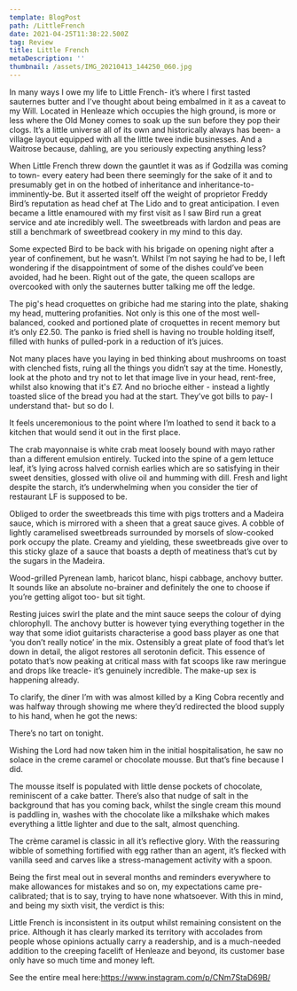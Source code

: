 ```yaml
---
template: BlogPost
path: /LittleFrench
date: 2021-04-25T11:38:22.500Z
tag: Review
title: Little French
metaDescription: ''
thumbnail: /assets/IMG_20210413_144250_060.jpg
---
```

<!--StartFragment-->

In many ways I owe my life to Little French- it’s where I first tasted sauternes butter and I’ve thought about being embalmed in it as a caveat to my Will. Located in Henleaze which occupies the high ground, is more or less where the Old Money comes to soak up the sun before they pop their clogs. It’s a little universe all of its own and historically always has been- a village layout equipped with all the little twee indie businesses. And a Waitrose because, dahling, are you seriously expecting anything less?

When Little French threw down the gauntlet it was as if Godzilla was coming to town- every eatery had been there seemingly for the sake of it and to presumably get in on the hotbed of inheritance and inheritance-to-imminently-be. But it asserted itself off the weight of proprietor Freddy Bird’s reputation as head chef at The Lido and to great anticipation. I even became a little enamoured with my first visit as I saw Bird run a great service and ate incredibly well. The sweetbreads with lardon and peas are still a benchmark of sweetbread cookery in my mind to this day.

Some expected Bird to be back with his brigade on opening night after a year of confinement, but he wasn’t. Whilst I’m not saying he had to be, I left wondering if the disappointment of some of the dishes could’ve been avoided, had he been. Right out of the gate, the queen scallops are overcooked with only the sauternes butter talking me off the ledge.

The pig's head croquettes on gribiche had me staring into the plate, shaking my head, muttering profanities. Not only is this one of the most well-balanced, cooked and portioned plate of croquettes in recent memory but it’s only £2.50. The panko is fried shell is having no trouble holding itself, filled with hunks of pulled-pork in a reduction of it’s juices.

Not many places have you laying in bed thinking about mushrooms on toast with clenched fists, ruing all the things you didn’t say at the time. Honestly, look at the photo and try not to let that image live in your head, rent-free, whilst also knowing that it's £7. And no brioche either - instead a lightly toasted slice of the bread you had at the start. They’ve got bills to pay- I understand that- but so do I.

It feels unceremonious to the point where I’m loathed to send it back to a kitchen that would send it out in the first place.

The crab mayonnaise is white crab meat loosely bound with mayo rather than a different emulsion entirely. Tucked into the spine of a gem lettuce leaf, it’s lying across halved cornish earlies which are so satisfying in their sweet densities, glossed with olive oil and humming with dill. Fresh and light despite the starch, it’s underwhelming when you consider the tier of restaurant LF is supposed to be.

Obliged to order the sweetbreads this time with pigs trotters and a Madeira sauce, which is mirrored with a sheen that a great sauce gives. A cobble of lightly caramelised sweetbreads surrounded by morsels of slow-cooked pork occupy the plate. Creamy and yielding, these sweetbreads give over to this sticky glaze of a sauce that boasts a depth of meatiness that’s cut by the sugars in the Madeira.

Wood-grilled Pyrenean lamb, haricot blanc, hispi cabbage, anchovy butter. It sounds like an absolute no-brainer and definitely the one to choose if you’re getting aligot too- but sit tight.

Resting juices swirl the plate and the mint sauce seeps the colour of dying chlorophyll. The anchovy butter is however tying everything together in the way that some idiot guitarists characterise a good bass player as one that ‘you don’t really notice’ in the mix. Ostensibly a great plate of food that’s let down in detail, the aligot restores all serotonin deficit. This essence of potato that’s now peaking at critical mass with fat scoops like raw meringue and drops like treacle- it’s genuinely incredible. The make-up sex is happening already.

To clarify, the diner I’m with was almost killed by a King Cobra recently and was halfway through showing me where they’d redirected the blood supply to his hand, when he got the news:

There’s no tart on tonight.

Wishing the Lord had now taken him in the initial hospitalisation, he saw no solace in the creme caramel or chocolate mousse. But that’s fine because I did.

The mousse itself is populated with little dense pockets of chocolate, reminiscent of a cake batter. There’s also that nudge of salt in the background that has you coming back, whilst the single cream this mound is paddling in, washes with the chocolate like a milkshake which makes everything a little lighter and due to the salt, almost quenching.

The crème caramel is classic in all it’s reflective glory. With the reassuring wibble of something fortified with egg rather than an agent, it’s flecked with vanilla seed and carves like a stress-management activity with a spoon.

Being the first meal out in several months and reminders everywhere to make allowances for mistakes and so on, my expectations came pre-calibrated; that is to say, trying to have none whatsoever. With this in mind, and being my sixth visit, the verdict is this:

Little French is inconsistent in its output whilst remaining consistent on the price. Although it has clearly marked its territory with accolades from people whose opinions actually carry a readership, and is a much-needed addition to the creeping facelift of Henleaze and beyond, its customer base only have so much time and money left.

<!--StartFragment-->

See the entire meal here:<https://www.instagram.com/p/CNm7StaD69B/>

<!--EndFragment-->

<!--EndFragment-->
